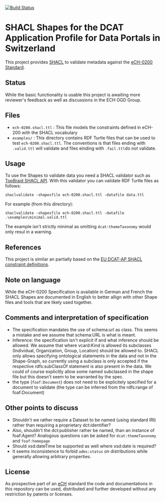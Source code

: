 [![Build Status](https://travis-ci.org/factsmission/dcat-ap-ch-shacl.svg?branch=master)](https://travis-ci.org/factsmission/dcat-ap-ch-shacl)

# SHACL Shapes for the DCAT Application Profile for Data Portals in Switzerland

This project provides [SHACL](https://www.w3.org/TR/shacl/) to validate metadata against the [eCH-0200 Standard](https://www.ech.ch/vechweb/page?p=dossier&documentNumber=eCH-0200&documentVersion=1.0).

## Status

While the basic functionality is usable this project is awaiting more reviewer's feedback as well as discussions in the ECH OGD Group.

## Files

 * `ech-0200.shacl.ttl` : This file models the constraints defined in eCH-200 with the SHACL vocabulary
 * `examples/` : This directory contains RDF Turtle files that can be used to test `ech-0200.shacl.ttl`. The conventions is that files ending with `.valid.ttl` will validate and files einding with `.fail.ttl`do not validate.

## Usage

To use the Shapes to validate data you need a SHACL validator such as [TopBraid SHACL API](https://github.com/TopQuadrant/shacl). With this validator you can validate RDF Turtle files as follows:

    shaclvalidate -shapesfile ech-0200.shacl.ttl -datafile data.ttl

For example (from this directory):

    shaclvalidate -shapesfile ech-0200.shacl.ttl -datafile .\examples\minimal.valid.ttl

The example isn't strictly minimal as omitting `dcat:themeTaxonomy` would only resul in a warning.

## References

This project is similar an partially based on the [EU DCAT-AP SHACL constraint definitions](https://github.com/SEMICeu/dcat-ap_shacl).

## Note on language

While the eCH-0200 Specification is available in German and French the SHACL Shapes are documented in English to better allign with other Shape files and tools that are likely used together.

## Comments and interpretation of specification

 * The specification mandates the use of schema:url as class. This seems a mistake and we assume that schema:URL is what is meant.
 * Inference: the specification isn't explicit if and what inference should be allowed. We assume that where vcard:Kind is allowed its subclasses (Individual, Organization, Group, Location) should be allowed to. SHACL only allows specifying ontological statements in the data and not in the Shape-Graph, so currently using a subclass is only accepted if the respective rdfs:subClassOf statement is also present in the data. We could of course explicitly allow some named subclassed in the shape file but this doesn't seem to be warranted by the spec.
 * the type (`foaf:Document`) does not need to be explicitely specified for a document to validate (the type can be inferred from the rdfs:range of foaf:Document)

 ## Other points to discuss
 * Shouldn't we rather require a Dataset to be named (using standard IRI) rather than requiring a proprietary dct:identifier?
 * Also, shouldn't the dct:publisher rather be named, than an instance of foaf:Agent? Analogous questions can be asked for `dcat:themeTaxonomy` and `foaf:homepage`
 * Should xsd:dateTime be supported as well where xsd:date is required?
 * It seems inconsistence to forbid `adms:status` on distributions while generally allowing arbitrary properties.

## License

As prospective part of an [eCH](https://www.ech.ch/) standard the code and documentations in this repository can be used, distributed and further developed without any restriction by patents or licenses.
